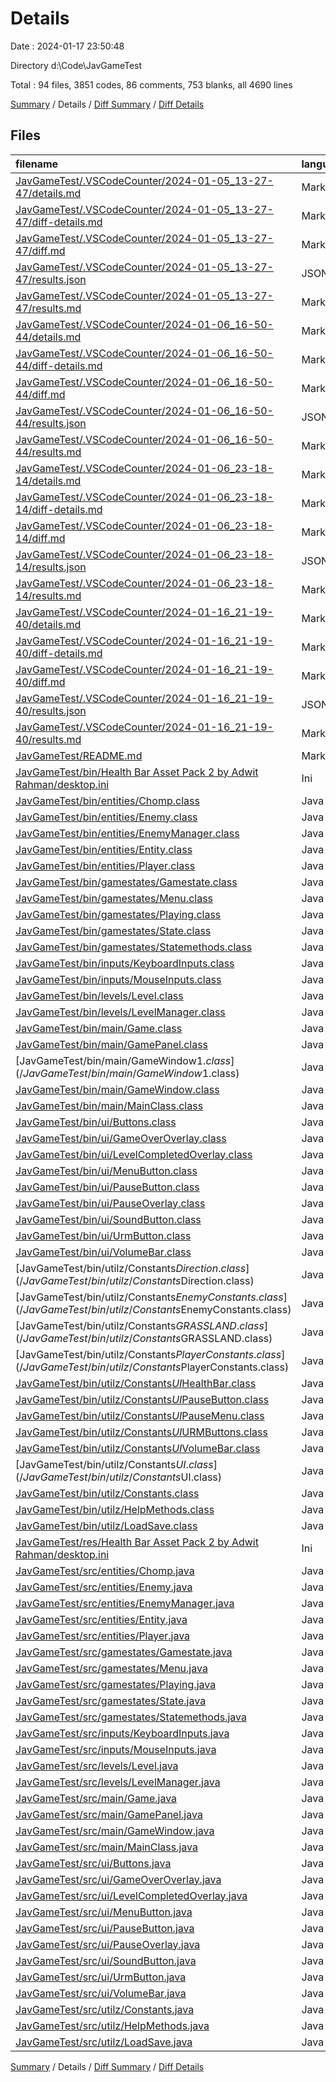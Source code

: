 # Details

Date : 2024-01-17 23:50:48

Directory d:\\Code\\JavGameTest

Total : 94 files,  3851 codes, 86 comments, 753 blanks, all 4690 lines

[Summary](results.md) / Details / [Diff Summary](diff.md) / [Diff Details](diff-details.md)

## Files
| filename | language | code | comment | blank | total |
| :--- | :--- | ---: | ---: | ---: | ---: |
| [JavGameTest/.VSCodeCounter/2024-01-05_13-27-47/details.md](/JavGameTest/.VSCodeCounter/2024-01-05_13-27-47/details.md) | Markdown | 22 | 0 | 6 | 28 |
| [JavGameTest/.VSCodeCounter/2024-01-05_13-27-47/diff-details.md](/JavGameTest/.VSCodeCounter/2024-01-05_13-27-47/diff-details.md) | Markdown | 9 | 0 | 6 | 15 |
| [JavGameTest/.VSCodeCounter/2024-01-05_13-27-47/diff.md](/JavGameTest/.VSCodeCounter/2024-01-05_13-27-47/diff.md) | Markdown | 12 | 0 | 7 | 19 |
| [JavGameTest/.VSCodeCounter/2024-01-05_13-27-47/results.json](/JavGameTest/.VSCodeCounter/2024-01-05_13-27-47/results.json) | JSON | 1 | 0 | 0 | 1 |
| [JavGameTest/.VSCodeCounter/2024-01-05_13-27-47/results.md](/JavGameTest/.VSCodeCounter/2024-01-05_13-27-47/results.md) | Markdown | 22 | 0 | 7 | 29 |
| [JavGameTest/.VSCodeCounter/2024-01-06_16-50-44/details.md](/JavGameTest/.VSCodeCounter/2024-01-06_16-50-44/details.md) | Markdown | 44 | 0 | 6 | 50 |
| [JavGameTest/.VSCodeCounter/2024-01-06_16-50-44/diff-details.md](/JavGameTest/.VSCodeCounter/2024-01-06_16-50-44/diff-details.md) | Markdown | 40 | 0 | 6 | 46 |
| [JavGameTest/.VSCodeCounter/2024-01-06_16-50-44/diff.md](/JavGameTest/.VSCodeCounter/2024-01-06_16-50-44/diff.md) | Markdown | 30 | 0 | 7 | 37 |
| [JavGameTest/.VSCodeCounter/2024-01-06_16-50-44/results.json](/JavGameTest/.VSCodeCounter/2024-01-06_16-50-44/results.json) | JSON | 1 | 0 | 0 | 1 |
| [JavGameTest/.VSCodeCounter/2024-01-06_16-50-44/results.md](/JavGameTest/.VSCodeCounter/2024-01-06_16-50-44/results.md) | Markdown | 31 | 0 | 7 | 38 |
| [JavGameTest/.VSCodeCounter/2024-01-06_23-18-14/details.md](/JavGameTest/.VSCodeCounter/2024-01-06_23-18-14/details.md) | Markdown | 49 | 0 | 6 | 55 |
| [JavGameTest/.VSCodeCounter/2024-01-06_23-18-14/diff-details.md](/JavGameTest/.VSCodeCounter/2024-01-06_23-18-14/diff-details.md) | Markdown | 19 | 0 | 6 | 25 |
| [JavGameTest/.VSCodeCounter/2024-01-06_23-18-14/diff.md](/JavGameTest/.VSCodeCounter/2024-01-06_23-18-14/diff.md) | Markdown | 25 | 0 | 7 | 32 |
| [JavGameTest/.VSCodeCounter/2024-01-06_23-18-14/results.json](/JavGameTest/.VSCodeCounter/2024-01-06_23-18-14/results.json) | JSON | 1 | 0 | 0 | 1 |
| [JavGameTest/.VSCodeCounter/2024-01-06_23-18-14/results.md](/JavGameTest/.VSCodeCounter/2024-01-06_23-18-14/results.md) | Markdown | 32 | 0 | 7 | 39 |
| [JavGameTest/.VSCodeCounter/2024-01-16_21-19-40/details.md](/JavGameTest/.VSCodeCounter/2024-01-16_21-19-40/details.md) | Markdown | 90 | 0 | 6 | 96 |
| [JavGameTest/.VSCodeCounter/2024-01-16_21-19-40/diff-details.md](/JavGameTest/.VSCodeCounter/2024-01-16_21-19-40/diff-details.md) | Markdown | 69 | 0 | 6 | 75 |
| [JavGameTest/.VSCodeCounter/2024-01-16_21-19-40/diff.md](/JavGameTest/.VSCodeCounter/2024-01-16_21-19-40/diff.md) | Markdown | 36 | 0 | 7 | 43 |
| [JavGameTest/.VSCodeCounter/2024-01-16_21-19-40/results.json](/JavGameTest/.VSCodeCounter/2024-01-16_21-19-40/results.json) | JSON | 1 | 0 | 0 | 1 |
| [JavGameTest/.VSCodeCounter/2024-01-16_21-19-40/results.md](/JavGameTest/.VSCodeCounter/2024-01-16_21-19-40/results.md) | Markdown | 40 | 0 | 7 | 47 |
| [JavGameTest/README.md](/JavGameTest/README.md) | Markdown | 1 | 0 | 0 | 1 |
| [JavGameTest/bin/Health Bar Asset Pack 2 by Adwit Rahman/desktop.ini](/JavGameTest/bin/Health%20Bar%20Asset%20Pack%202%20by%20Adwit%20Rahman/desktop.ini) | Ini | 2 | 0 | 1 | 3 |
| [JavGameTest/bin/entities/Chomp.class](/JavGameTest/bin/entities/Chomp.class) | Java | 31 | 0 | 0 | 31 |
| [JavGameTest/bin/entities/Enemy.class](/JavGameTest/bin/entities/Enemy.class) | Java | 48 | 0 | 0 | 48 |
| [JavGameTest/bin/entities/EnemyManager.class](/JavGameTest/bin/entities/EnemyManager.class) | Java | 45 | 0 | 0 | 45 |
| [JavGameTest/bin/entities/Entity.class](/JavGameTest/bin/entities/Entity.class) | Java | 25 | 0 | 0 | 25 |
| [JavGameTest/bin/entities/Player.class](/JavGameTest/bin/entities/Player.class) | Java | 118 | 0 | 1 | 119 |
| [JavGameTest/bin/gamestates/Gamestate.class](/JavGameTest/bin/gamestates/Gamestate.class) | Java | 11 | 0 | 0 | 11 |
| [JavGameTest/bin/gamestates/Menu.class](/JavGameTest/bin/gamestates/Menu.class) | Java | 51 | 0 | 1 | 52 |
| [JavGameTest/bin/gamestates/Playing.class](/JavGameTest/bin/gamestates/Playing.class) | Java | 67 | 22 | 0 | 89 |
| [JavGameTest/bin/gamestates/State.class](/JavGameTest/bin/gamestates/State.class) | Java | 16 | 0 | 0 | 16 |
| [JavGameTest/bin/gamestates/Statemethods.class](/JavGameTest/bin/gamestates/Statemethods.class) | Java | 10 | 0 | 0 | 10 |
| [JavGameTest/bin/inputs/KeyboardInputs.class](/JavGameTest/bin/inputs/KeyboardInputs.class) | Java | 29 | 0 | 1 | 30 |
| [JavGameTest/bin/inputs/MouseInputs.class](/JavGameTest/bin/inputs/MouseInputs.class) | Java | 32 | 0 | 0 | 32 |
| [JavGameTest/bin/levels/Level.class](/JavGameTest/bin/levels/Level.class) | Java | 13 | 0 | 0 | 13 |
| [JavGameTest/bin/levels/LevelManager.class](/JavGameTest/bin/levels/LevelManager.class) | Java | 20 | 0 | 0 | 20 |
| [JavGameTest/bin/main/Game.class](/JavGameTest/bin/main/Game.class) | Java | 63 | 0 | 1 | 64 |
| [JavGameTest/bin/main/GamePanel.class](/JavGameTest/bin/main/GamePanel.class) | Java | 19 | 0 | 0 | 19 |
| [JavGameTest/bin/main/GameWindow$1.class](/JavGameTest/bin/main/GameWindow$1.class) | Java | 14 | 0 | 1 | 15 |
| [JavGameTest/bin/main/GameWindow.class](/JavGameTest/bin/main/GameWindow.class) | Java | 26 | 0 | 0 | 26 |
| [JavGameTest/bin/main/MainClass.class](/JavGameTest/bin/main/MainClass.class) | Java | 8 | 0 | 0 | 8 |
| [JavGameTest/bin/ui/Buttons.class](/JavGameTest/bin/ui/Buttons.class) | Java | 18 | 0 | 0 | 18 |
| [JavGameTest/bin/ui/GameOverOverlay.class](/JavGameTest/bin/ui/GameOverOverlay.class) | Java | 19 | 0 | 0 | 19 |
| [JavGameTest/bin/ui/LevelCompletedOverlay.class](/JavGameTest/bin/ui/LevelCompletedOverlay.class) | Java | 43 | 0 | 0 | 43 |
| [JavGameTest/bin/ui/MenuButton.class](/JavGameTest/bin/ui/MenuButton.class) | Java | 26 | 0 | 0 | 26 |
| [JavGameTest/bin/ui/PauseButton.class](/JavGameTest/bin/ui/PauseButton.class) | Java | 23 | 0 | 0 | 23 |
| [JavGameTest/bin/ui/PauseOverlay.class](/JavGameTest/bin/ui/PauseOverlay.class) | Java | 61 | 1 | 0 | 62 |
| [JavGameTest/bin/ui/SoundButton.class](/JavGameTest/bin/ui/SoundButton.class) | Java | 20 | 0 | 0 | 20 |
| [JavGameTest/bin/ui/UrmButton.class](/JavGameTest/bin/ui/UrmButton.class) | Java | 19 | 0 | 0 | 19 |
| [JavGameTest/bin/ui/VolumeBar.class](/JavGameTest/bin/ui/VolumeBar.class) | Java | 15 | 0 | 0 | 15 |
| [JavGameTest/bin/utilz/Constants$Direction.class](/JavGameTest/bin/utilz/Constants$Direction.class) | Java | 7 | 0 | 0 | 7 |
| [JavGameTest/bin/utilz/Constants$EnemyConstants.class](/JavGameTest/bin/utilz/Constants$EnemyConstants.class) | Java | 10 | 0 | 0 | 10 |
| [JavGameTest/bin/utilz/Constants$GRASSLAND.class](/JavGameTest/bin/utilz/Constants$GRASSLAND.class) | Java | 7 | 0 | 0 | 7 |
| [JavGameTest/bin/utilz/Constants$PlayerConstants.class](/JavGameTest/bin/utilz/Constants$PlayerConstants.class) | Java | 14 | 0 | 0 | 14 |
| [JavGameTest/bin/utilz/Constants$UI$HealthBar.class](/JavGameTest/bin/utilz/Constants$UI$HealthBar.class) | Java | 7 | 0 | 0 | 7 |
| [JavGameTest/bin/utilz/Constants$UI$PauseButton.class](/JavGameTest/bin/utilz/Constants$UI$PauseButton.class) | Java | 7 | 0 | 0 | 7 |
| [JavGameTest/bin/utilz/Constants$UI$PauseMenu.class](/JavGameTest/bin/utilz/Constants$UI$PauseMenu.class) | Java | 7 | 0 | 0 | 7 |
| [JavGameTest/bin/utilz/Constants$UI$URMButtons.class](/JavGameTest/bin/utilz/Constants$UI$URMButtons.class) | Java | 7 | 0 | 0 | 7 |
| [JavGameTest/bin/utilz/Constants$UI$VolumeBar.class](/JavGameTest/bin/utilz/Constants$UI$VolumeBar.class) | Java | 6 | 0 | 0 | 6 |
| [JavGameTest/bin/utilz/Constants$UI.class](/JavGameTest/bin/utilz/Constants$UI.class) | Java | 8 | 0 | 0 | 8 |
| [JavGameTest/bin/utilz/Constants.class](/JavGameTest/bin/utilz/Constants.class) | Java | 6 | 0 | 0 | 6 |
| [JavGameTest/bin/utilz/HelpMethods.class](/JavGameTest/bin/utilz/HelpMethods.class) | Java | 35 | 0 | 0 | 35 |
| [JavGameTest/bin/utilz/LoadSave.class](/JavGameTest/bin/utilz/LoadSave.class) | Java | 40 | 0 | 0 | 40 |
| [JavGameTest/res/Health Bar Asset Pack 2 by Adwit Rahman/desktop.ini](/JavGameTest/res/Health%20Bar%20Asset%20Pack%202%20by%20Adwit%20Rahman/desktop.ini) | Ini | 2 | 0 | 1 | 3 |
| [JavGameTest/src/entities/Chomp.java](/JavGameTest/src/entities/Chomp.java) | Java | 55 | 0 | 15 | 70 |
| [JavGameTest/src/entities/Enemy.java](/JavGameTest/src/entities/Enemy.java) | Java | 152 | 2 | 28 | 182 |
| [JavGameTest/src/entities/EnemyManager.java](/JavGameTest/src/entities/EnemyManager.java) | Java | 72 | 1 | 18 | 91 |
| [JavGameTest/src/entities/Entity.java](/JavGameTest/src/entities/Entity.java) | Java | 54 | 4 | 16 | 74 |
| [JavGameTest/src/entities/Player.java](/JavGameTest/src/entities/Player.java) | Java | 312 | 12 | 68 | 392 |
| [JavGameTest/src/gamestates/Gamestate.java](/JavGameTest/src/gamestates/Gamestate.java) | Java | 5 | 0 | 6 | 11 |
| [JavGameTest/src/gamestates/Menu.java](/JavGameTest/src/gamestates/Menu.java) | Java | 93 | 0 | 33 | 126 |
| [JavGameTest/src/gamestates/Playing.java](/JavGameTest/src/gamestates/Playing.java) | Java | 225 | 0 | 47 | 272 |
| [JavGameTest/src/gamestates/State.java](/JavGameTest/src/gamestates/State.java) | Java | 16 | 0 | 12 | 28 |
| [JavGameTest/src/gamestates/Statemethods.java](/JavGameTest/src/gamestates/Statemethods.java) | Java | 14 | 0 | 11 | 25 |
| [JavGameTest/src/inputs/KeyboardInputs.java](/JavGameTest/src/inputs/KeyboardInputs.java) | Java | 40 | 1 | 11 | 52 |
| [JavGameTest/src/inputs/MouseInputs.java](/JavGameTest/src/inputs/MouseInputs.java) | Java | 70 | 4 | 19 | 93 |
| [JavGameTest/src/levels/Level.java](/JavGameTest/src/levels/Level.java) | Java | 13 | 0 | 7 | 20 |
| [JavGameTest/src/levels/LevelManager.java](/JavGameTest/src/levels/LevelManager.java) | Java | 37 | 1 | 14 | 52 |
| [JavGameTest/src/main/Game.java](/JavGameTest/src/main/Game.java) | Java | 110 | 5 | 44 | 159 |
| [JavGameTest/src/main/GamePanel.java](/JavGameTest/src/main/GamePanel.java) | Java | 35 | 1 | 20 | 56 |
| [JavGameTest/src/main/GameWindow.java](/JavGameTest/src/main/GameWindow.java) | Java | 25 | 0 | 13 | 38 |
| [JavGameTest/src/main/MainClass.java](/JavGameTest/src/main/MainClass.java) | Java | 6 | 0 | 4 | 10 |
| [JavGameTest/src/ui/Buttons.java](/JavGameTest/src/ui/Buttons.java) | Java | 49 | 0 | 23 | 72 |
| [JavGameTest/src/ui/GameOverOverlay.java](/JavGameTest/src/ui/GameOverOverlay.java) | Java | 26 | 0 | 10 | 36 |
| [JavGameTest/src/ui/LevelCompletedOverlay.java](/JavGameTest/src/ui/LevelCompletedOverlay.java) | Java | 73 | 0 | 17 | 90 |
| [JavGameTest/src/ui/MenuButton.java](/JavGameTest/src/ui/MenuButton.java) | Java | 61 | 0 | 15 | 76 |
| [JavGameTest/src/ui/PauseButton.java](/JavGameTest/src/ui/PauseButton.java) | Java | 59 | 0 | 22 | 81 |
| [JavGameTest/src/ui/PauseOverlay.java](/JavGameTest/src/ui/PauseOverlay.java) | Java | 132 | 4 | 41 | 177 |
| [JavGameTest/src/ui/SoundButton.java](/JavGameTest/src/ui/SoundButton.java) | Java | 60 | 2 | 21 | 83 |
| [JavGameTest/src/ui/UrmButton.java](/JavGameTest/src/ui/UrmButton.java) | Java | 47 | 0 | 16 | 63 |
| [JavGameTest/src/ui/VolumeBar.java](/JavGameTest/src/ui/VolumeBar.java) | Java | 51 | 0 | 17 | 68 |
| [JavGameTest/src/utilz/Constants.java](/JavGameTest/src/utilz/Constants.java) | Java | 151 | 0 | 31 | 182 |
| [JavGameTest/src/utilz/HelpMethods.java](/JavGameTest/src/utilz/HelpMethods.java) | Java | 89 | 17 | 22 | 128 |
| [JavGameTest/src/utilz/LoadSave.java](/JavGameTest/src/utilz/LoadSave.java) | Java | 89 | 9 | 21 | 119 |

[Summary](results.md) / Details / [Diff Summary](diff.md) / [Diff Details](diff-details.md)